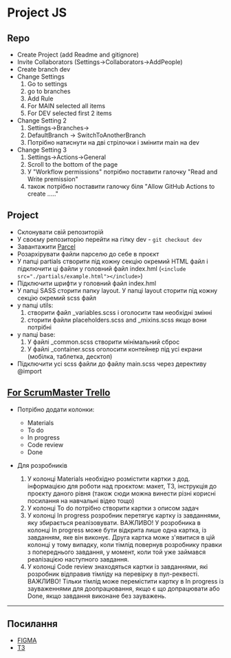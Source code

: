 # Project JS

## Repo

- Create Project (add Readme and gitignore)
- Invite Collaborators (Settings->Collaborators->AddPeople)
- Create branch dev
- Change Settings
  1. Go to settings
  1. go to branches
  1. Add Rule
  1. For MAIN selected all items
  1. For DEV selected first 2 items
- Change Setting 2
  1. Settings->Branches->
  1. DefaultBranch -> SwitchToAnotherBranch
  1. Потрібно натиснути на дві стрілочки і змінити main на dev
- Change Setting 3
  1. Settings->Actions->General
  1. Scroll to the bottom of the page
  1. У "Workflow permissions" потрібно поставити галочку "Read and Write
     premission"
  1. також потрібно поставити галочку біля "Allow GitHub Actions to create
     ....."

## Project

- Склонувати свій репозиторій
- У своєму репозиторію перейти на гілку dev - `git checkout dev`
- Завантажити [Parcel](https://github.com/goitacademy/parcel-project-template)
- Розархірувати файли парселю до себе в проєкт
- У папці partials створити під кожну секцію окремий HTML файл і підключити ці
  файли у головний файл index.hml
  (`<include src="./partials/example.html"></include>`)
- Підключити шрифти у головний файл index.hml
- У папці SASS сторити папку layout. У папці layout сторити під кожну секцію
  окремий scss файл
- у папці utils:
  1. створити файл \_variables.scss і оголосити там необхідні змінні
  1. сторити файли placeholders.scss and \_mixins.scss якщо вони потрібні
- у папці base:
  1. У файлі \_common.scss створити мінімальний сброс
  1. У файлі \_container.scss оголосити контейнер під усі екрани (мобілка,
     таблетка, десктоп)
- Підключити усі scss файли до файлу main.scss через дерективу @import

## [For ScrumMaster Trello](https://docs.google.com/document/d/1PvwscZhKhXM_ow0_RMJEWJ2xgtsEb65lLeGG3mEzFMs/edit)

- Потрібно додати колонки:

  - Materials
  - To do
  - In progress
  - Code review
  - Done

- Для розробників

  1. У колонці Materials необхідно розмістити картки з дод. інформацією для
     роботи над проєктом: макет, ТЗ, інструкція до проєкту даного рівня (також
     сюди можна винести різні корисні посилання на навчальні відео тощо)
  1. У колонці To do потрібно створити картки з описом задач
  1. У колонці In progress розробник перетягує картку із завданнями, яку
     збирається реалізовувати. ВАЖЛИВО! У розробника в колонці In progress може
     бути відкрита лише одна картка, із завданням, яке він виконує. Друга картка
     може з'явитися в цій колонці у тому випадку, коли тімлід повернув
     розробнику правки з попереднього завдання, у момент, коли той уже займався
     реалізацією наступного завдання.
  1. У колонці Code review знаходяться картки із завданнями, які розробник
     відправив тімліду на перевірку в пул-реквесті. ВАЖЛИВО! Тільки тімлід може
     перемістити картку в In progress із зауваженнями для доопрацювання, якщо є
     що допрацювати або Done, якщо завдання виконане без зауважень.

---

## Посилання

- [FIGMA](https://www.figma.com/file/xByWMz9BWtwzSlw7fWlWho/Drinkify?type=design&node-id=12865%3A7621&mode=design&t=fiK56fewxtc00Z0u-1)
- [TЗ](https://docs.google.com/spreadsheets/d/1QH1gvPTYFk9w1CfAHBC9oiGxT_kHtAUX_6yEjrWakSg/edit?usp=sharing)

